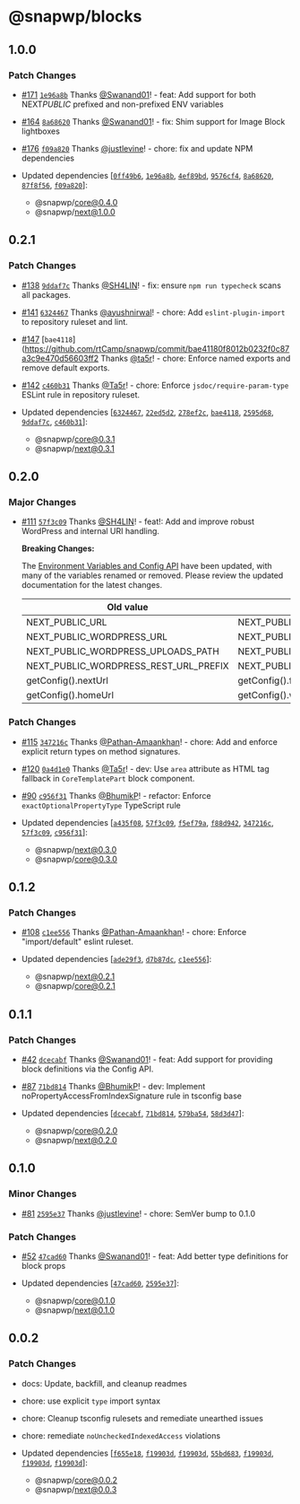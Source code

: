 # @snapwp/blocks

## 1.0.0

### Patch Changes

-   [#171](https://github.com/rtCamp/snapwp/pull/171) [`1e96a8b`](https://github.com/rtCamp/snapwp/commit/1e96a8bc9450fef814d7452f7495f85e84a8a454) Thanks [@Swanand01](https://github.com/Swanand01)! - feat: Add support for both NEXT*PUBLIC* prefixed and non-prefixed ENV variables

-   [#164](https://github.com/rtCamp/snapwp/pull/164) [`8a68620`](https://github.com/rtCamp/snapwp/commit/8a68620c8aab91d33c1af809c2d9031edde4fef7) Thanks [@Swanand01](https://github.com/Swanand01)! - fix: Shim support for Image Block lightboxes

-   [#176](https://github.com/rtCamp/snapwp/pull/176) [`f09a820`](https://github.com/rtCamp/snapwp/commit/f09a820bec4cd972ae9e897aa13cf25ae6c54e27) Thanks [@justlevine](https://github.com/justlevine)! - chore: fix and update NPM dependencies

-   Updated dependencies [[`0ff49b6`](https://github.com/rtCamp/snapwp/commit/0ff49b60a919b005a04754d7a982973a84e902be), [`1e96a8b`](https://github.com/rtCamp/snapwp/commit/1e96a8bc9450fef814d7452f7495f85e84a8a454), [`4ef89bd`](https://github.com/rtCamp/snapwp/commit/4ef89bdee915831dcd9fb0d40aaa2aec71dea7a0), [`9576cf4`](https://github.com/rtCamp/snapwp/commit/9576cf4ad0032a3f8ee9be4831d642baffe2bfbe), [`8a68620`](https://github.com/rtCamp/snapwp/commit/8a68620c8aab91d33c1af809c2d9031edde4fef7), [`87f8f56`](https://github.com/rtCamp/snapwp/commit/87f8f5600039e7f72f0146f3dc1f0c77ead946bd), [`f09a820`](https://github.com/rtCamp/snapwp/commit/f09a820bec4cd972ae9e897aa13cf25ae6c54e27)]:
    -   @snapwp/core@0.4.0
    -   @snapwp/next@1.0.0

## 0.2.1

### Patch Changes

-   [#138](https://github.com/rtCamp/snapwp/pull/138) [`9ddaf7c`](https://github.com/rtCamp/snapwp/commit/9ddaf7c89a243370afb06894e4ed9d5bde2d5e45) Thanks [@SH4LIN](https://github.com/SH4LIN)! - fix: ensure `npm run typecheck` scans all packages.

-   [#141](https://github.com/rtCamp/snapwp/pull/141) [`6324467`](https://github.com/rtCamp/snapwp/commit/6324467c240af53c5c5ffd689d39817a9c0e7a45) Thanks [@ayushnirwal](https://github.com/ayushnirwal)! - chore: Add `eslint-plugin-import` to repository ruleset and lint.

-   [#147](https://github.com/rtCamp/snapwp/pull/147) [`bae4118`](https://github.com/rtCamp/snapwp/commit/bae41180f8012b0232f0c87a3c9e470d56603ff2 Thanks [@ta5r](https://github.com/ta5r)! - chore: Enforce named exports and remove default exports.

-   [#142](https://github.com/rtCamp/snapwp/pull/142) [`c460b31`](https://github.com/rtCamp/snapwp/commit/c460b31679ea6c1817b8a340cb180c180c17a362) Thanks [@Ta5r](https://github.com/Ta5r)! - chore: Enforce `jsdoc/require-param-type` ESLint rule in repository ruleset.

-   Updated dependencies [[`6324467`](https://github.com/rtCamp/snapwp/commit/6324467c240af53c5c5ffd689d39817a9c0e7a45), [`22ed5d2`](https://github.com/rtCamp/snapwp/commit/22ed5d2f0b5319adae08be211c70ed929ee626c8), [`278ef2c`](https://github.com/rtCamp/snapwp/commit/278ef2cd96208b89689a4963e69713dcb6fa19eb), [`bae4118`](https://github.com/rtCamp/snapwp/commit/bae41180f8012b0232f0c87a3c9e470d56603ff2), [`2595d68`](https://github.com/rtCamp/snapwp/commit/2595d681b0a48fef75216204539908336a21f655), [`9ddaf7c`](https://github.com/rtCamp/snapwp/commit/9ddaf7c89a243370afb06894e4ed9d5bde2d5e45), [`c460b31`](https://github.com/rtCamp/snapwp/commit/c460b31679ea6c1817b8a340cb180c180c17a362)]:
    -   @snapwp/core@0.3.1
    -   @snapwp/next@0.3.1

## 0.2.0

### Major Changes

-   [#111](https://github.com/rtCamp/snapwp/pull/111) [`57f3c09`](https://github.com/rtCamp/snapwp/commit/57f3c098ba238acb89c43ea52c588e09094ae7d5) Thanks [@SH4LIN](https://github.com/SH4LIN)! - feat!: Add and improve robust WordPress and internal URI handling.

    **Breaking Changes:**

    The [Environment Variables and Config API](../docs/config-api.md) have been updated, with many of the variables renamed or removed. Please review the updated documentation for the latest changes.

    | Old value                             | Replace with                     |
    | ------------------------------------- | -------------------------------- |
    | NEXT_PUBLIC_URL                       | NEXT_PUBLIC_FRONTEND_URL         |
    | NEXT_PUBLIC_WORDPRESS_URL             | NEXT_PUBLIC_WP_HOME_URL          |
    | NEXT_PUBLIC_WORDPRESS_UPLOADS_PATH    | NEXT_PUBLIC_WP_UPLOADS_DIRECTORY |
    | NEXT_PUBLIC_WORDPRESS_REST_URL_PREFIX | NEXT_PUBLIC_REST_URL_PREFIX      |
    | getConfig().nextUrl                   | getConfig().frontendUrl          |
    | getConfig().homeUrl                   | getConfig().wpHomeUrl            |

### Patch Changes

-   [#115](https://github.com/rtCamp/snapwp/pull/115) [`347216c`](https://github.com/rtCamp/snapwp/commit/347216c21bb0af80c644fc9fe47bbf589eb80fc8) Thanks [@Pathan-Amaankhan](https://github.com/Pathan-Amaankhan)! - chore: Add and enforce explicit return types on method signatures.

-   [#120](https://github.com/rtCamp/snapwp/pull/120) [`0a4d1e0`](https://github.com/rtCamp/snapwp/commit/0a4d1e0fba4666b6dea351098df10620ed379662) Thanks [@Ta5r](https://github.com/Ta5r)! - dev: Use `area` attribute as HTML tag fallback in `CoreTemplatePart` block component.

-   [#90](https://github.com/rtCamp/snapwp/pull/90) [`c956f31`](https://github.com/rtCamp/snapwp/commit/c956f31f3d70361f125db2373f57779df6963e45) Thanks [@BhumikP](https://github.com/BhumikP)! - refactor: Enforce `exactOptionalPropertyType` TypeScript rule

-   Updated dependencies [[`a435f08`](https://github.com/rtCamp/snapwp/commit/a435f08b574be81da7f13741587da5405c6eeebd), [`57f3c09`](https://github.com/rtCamp/snapwp/commit/57f3c098ba238acb89c43ea52c588e09094ae7d5), [`f5ef79a`](https://github.com/rtCamp/snapwp/commit/f5ef79a83f3f13fead3ee3075a32c4f7533ff525), [`f88d942`](https://github.com/rtCamp/snapwp/commit/f88d9428b2cd60ce4871c2d62c8bc02bcb00b460), [`347216c`](https://github.com/rtCamp/snapwp/commit/347216c21bb0af80c644fc9fe47bbf589eb80fc8), [`57f3c09`](https://github.com/rtCamp/snapwp/commit/57f3c098ba238acb89c43ea52c588e09094ae7d5), [`c956f31`](https://github.com/rtCamp/snapwp/commit/c956f31f3d70361f125db2373f57779df6963e45)]:
    -   @snapwp/next@0.3.0
    -   @snapwp/core@0.3.0

## 0.1.2

### Patch Changes

-   [#108](https://github.com/rtCamp/snapwp/pull/108) [`c1ee556`](https://github.com/rtCamp/snapwp/commit/c1ee5564e1046411dac0ccb5ace99c59fe337959) Thanks [@Pathan-Amaankhan](https://github.com/Pathan-Amaankhan)! - chore: Enforce "import/default" eslint ruleset.

-   Updated dependencies [[`ade29f3`](https://github.com/rtCamp/snapwp/commit/ade29f32cc3215c25e447c785eb864f081ffce4d), [`d7b87dc`](https://github.com/rtCamp/snapwp/commit/d7b87dc2b2dc0e0221fa074cdd951e39ed44a0ab), [`c1ee556`](https://github.com/rtCamp/snapwp/commit/c1ee5564e1046411dac0ccb5ace99c59fe337959)]:
    -   @snapwp/next@0.2.1
    -   @snapwp/core@0.2.1

## 0.1.1

### Patch Changes

-   [#42](https://github.com/rtCamp/snapwp/pull/42) [`dcecabf`](https://github.com/rtCamp/snapwp/commit/dcecabfa9df535727e988d2db59bb0a6aa5d2a73) Thanks [@Swanand01](https://github.com/Swanand01)! - feat: Add support for providing block definitions via the Config API.

-   [#87](https://github.com/rtCamp/snapwp/pull/87) [`71bd814`](https://github.com/rtCamp/snapwp/commit/71bd81452935736170e81dabe8fea48b6d2b8085) Thanks [@BhumikP](https://github.com/BhumikP)! - dev: Implement noPropertyAccessFromIndexSignature rule in tsconfig base

-   Updated dependencies [[`dcecabf`](https://github.com/rtCamp/snapwp/commit/dcecabfa9df535727e988d2db59bb0a6aa5d2a73), [`71bd814`](https://github.com/rtCamp/snapwp/commit/71bd81452935736170e81dabe8fea48b6d2b8085), [`579ba54`](https://github.com/rtCamp/snapwp/commit/579ba54e72d78b8b5fae89c8ddcd6bbdc0487f91), [`58d3d47`](https://github.com/rtCamp/snapwp/commit/58d3d4755962456347295dd7d876d02486a8a455)]:
    -   @snapwp/core@0.2.0
    -   @snapwp/next@0.2.0

## 0.1.0

### Minor Changes

-   [#81](https://github.com/rtCamp/snapwp/pull/81) [`2595e37`](https://github.com/rtCamp/snapwp/commit/2595e376efb9a24b9caa0be9146976ec1386ffc4) Thanks [@justlevine](https://github.com/justlevine)! - chore: SemVer bump to 0.1.0

### Patch Changes

-   [#52](https://github.com/rtCamp/snapwp/pull/52) [`47cad60`](https://github.com/rtCamp/snapwp/commit/47cad6075621da9946a29feba62fc33fe59fdaf6) Thanks [@Swanand01](https://github.com/Swanand01)! - feat: Add better type definitions for block props

-   Updated dependencies [[`47cad60`](https://github.com/rtCamp/snapwp/commit/47cad6075621da9946a29feba62fc33fe59fdaf6), [`2595e37`](https://github.com/rtCamp/snapwp/commit/2595e376efb9a24b9caa0be9146976ec1386ffc4)]:
    -   @snapwp/core@0.1.0
    -   @snapwp/next@0.1.0

## 0.0.2

### Patch Changes

-   docs: Update, backfill, and cleanup readmes
-   chore: use explicit `type` import syntax
-   chore: Cleanup tsconfig rulesets and remediate unearthed issues
-   chore: remediate `noUncheckedIndexedAccess` violations

-   Updated dependencies [[`f655e18`](https://github.com/rtCamp/snapwp/commit/f655e18f08f0f1c2402f8a79eb618096346dead5), [`f19903d`](https://github.com/rtCamp/snapwp/commit/f19903d33b61a7fe15c16bbe949aebb5c26f1081), [`f19903d`](https://github.com/rtCamp/snapwp/commit/f19903d33b61a7fe15c16bbe949aebb5c26f1081), [`55bd683`](https://github.com/rtCamp/snapwp/commit/55bd683e11c556bb78140299554cf845ba34903c), [`f19903d`](https://github.com/rtCamp/snapwp/commit/f19903d33b61a7fe15c16bbe949aebb5c26f1081), [`f19903d`](https://github.com/rtCamp/snapwp/commit/f19903d33b61a7fe15c16bbe949aebb5c26f1081), [`f19903d`](https://github.com/rtCamp/snapwp/commit/f19903d33b61a7fe15c16bbe949aebb5c26f1081)]:
    -   @snapwp/core@0.0.2
    -   @snapwp/next@0.0.3
